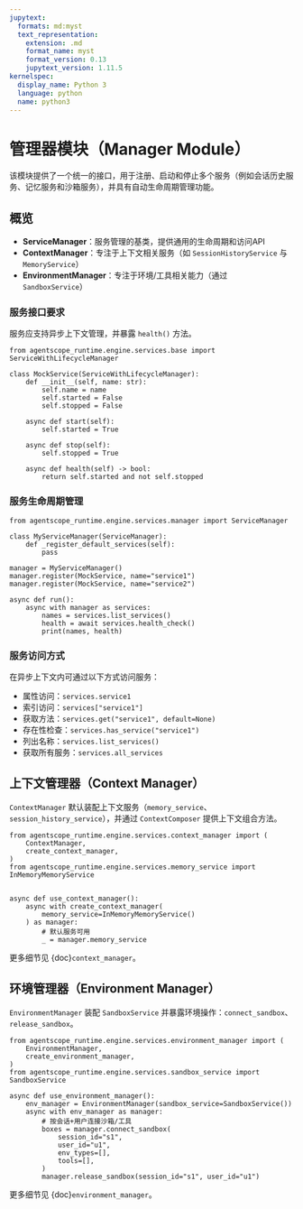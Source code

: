 ```yaml
---
jupytext:
  formats: md:myst
  text_representation:
    extension: .md
    format_name: myst
    format_version: 0.13
    jupytext_version: 1.11.5
kernelspec:
  display_name: Python 3
  language: python
  name: python3
---
```


# 管理器模块（Manager Module）

该模块提供了一个统一的接口，用于注册、启动和停止多个服务（例如会话历史服务、记忆服务和沙箱服务），并具有自动生命周期管理功能。

## 概览

- **ServiceManager**：服务管理的基类，提供通用的生命周期和访问API
- **ContextManager**：专注于上下文相关服务（如 `SessionHistoryService` 与 `MemoryService`）
- **EnvironmentManager**：专注于环境/工具相关能力（通过 `SandboxService`）

### 服务接口要求

服务应支持异步上下文管理，并暴露 `health()` 方法。

```{code-cell}
from agentscope_runtime.engine.services.base import ServiceWithLifecycleManager

class MockService(ServiceWithLifecycleManager):
    def __init__(self, name: str):
        self.name = name
        self.started = False
        self.stopped = False

    async def start(self):
        self.started = True

    async def stop(self):
        self.stopped = True

    async def health(self) -> bool:
        return self.started and not self.stopped
```

### 服务生命周期管理

```{code-cell}
from agentscope_runtime.engine.services.manager import ServiceManager

class MyServiceManager(ServiceManager):
    def _register_default_services(self):
        pass

manager = MyServiceManager()
manager.register(MockService, name="service1")
manager.register(MockService, name="service2")

async def run():
    async with manager as services:
        names = services.list_services()
        health = await services.health_check()
        print(names, health)
```

### 服务访问方式

在异步上下文内可通过以下方式访问服务：

- 属性访问：`services.service1`
- 索引访问：`services["service1"]`
- 获取方法：`services.get("service1", default=None)`
- 存在性检查：`services.has_service("service1")`
- 列出名称：`services.list_services()`
- 获取所有服务：`services.all_services`

## 上下文管理器（Context Manager）

`ContextManager` 默认装配上下文服务（`memory_service`、`session_history_service`），并通过 `ContextComposer` 提供上下文组合方法。

```{code-cell}
from agentscope_runtime.engine.services.context_manager import (
    ContextManager,
    create_context_manager,
)
from agentscope_runtime.engine.services.memory_service import InMemoryMemoryService


async def use_context_manager():
    async with create_context_manager(
        memory_service=InMemoryMemoryService()
    ) as manager:
        # 默认服务可用
        _ = manager.memory_service
```

更多细节见 {doc}`context_manager`。

## 环境管理器（Environment Manager）

`EnvironmentManager` 装配 `SandboxService` 并暴露环境操作：`connect_sandbox`、`release_sandbox`。

```{code-cell}
from agentscope_runtime.engine.services.environment_manager import (
    EnvironmentManager,
    create_environment_manager,
)
from agentscope_runtime.engine.services.sandbox_service import SandboxService

async def use_environment_manager():
    env_manager = EnvironmentManager(sandbox_service=SandboxService())
    async with env_manager as manager:
        # 按会话+用户连接沙箱/工具
        boxes = manager.connect_sandbox(
            session_id="s1",
            user_id="u1",
            env_types=[],
            tools=[],
        )
        manager.release_sandbox(session_id="s1", user_id="u1")
```

更多细节见 {doc}`environment_manager`。


